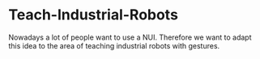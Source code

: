 # Teach-Industrial-Robots
Nowadays a lot of people want to use a NUI. Therefore we want to adapt this idea to the area of teaching industrial robots with gestures.
